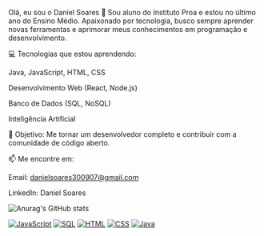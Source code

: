 Olá, eu sou o Daniel Soares 👋
Sou aluno do Instituto Proa e estou no último ano do Ensino Médio. Apaixonado por tecnologia, busco sempre aprender novas ferramentas e aprimorar meus conhecimentos em programação e desenvolvimento.

💻 Tecnologias que estou aprendendo:

Java, JavaScript, HTML, CSS

Desenvolvimento Web (React, Node.js)

Banco de Dados (SQL, NoSQL)

Inteligência Artificial

🚀 Objetivo: Me tornar um desenvolvedor completo e contribuir com a comunidade de código aberto.

📫 Me encontre em:

Email: danielsoares300907@gmail.com

LinkedIn: Daniel Soares

![Anurag's GitHub stats](https://github-readme-stats.vercel.app/api?username=danielsoares30&show_icons=true&theme=radical)


[![JavaScript](https://img.shields.io/badge/JavaScript-F7DF1E?style=flat&logo=javascript&logoColor=black&background=1d1f21)](https://developer.mozilla.org/en-US/docs/Web/JavaScript)
[![SQL](https://img.shields.io/badge/SQL-4479A1?style=flat&logo=MySQL&logoColor=white&background=1d1f21)](https://www.mysql.com/)
[![HTML](https://img.shields.io/badge/HTML-E34F26?style=flat&logo=html5&logoColor=white&background=1d1f21)](https://developer.mozilla.org/en-US/docs/Web/HTML)
[![CSS](https://img.shields.io/badge/CSS-1572B6?style=flat&logo=css3&logoColor=white&background=1d1f21)](https://developer.mozilla.org/en-US/docs/Web/CSS)
[![Java](https://img.shields.io/badge/Java-007396?style=flat&logo=java&logoColor=white&background=1d1f21)](https://www.java.com/)
